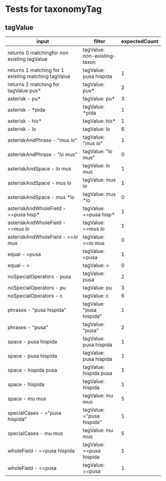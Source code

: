 # Tests for taxonomyTag

## tagValue

| input                                               | filter                       | expectedCount |
| --------------------------------------------------- | ---------------------------- | ------------- |
| returns 0 matchingfor non existing tagValue         | tagValue: non-existing-taxon |               |
| returns 1 matching for 1 existing matching tagValue | tagValue: pusa hispida       | 1             |
| returns 2 matching for tagValue pus*                | tagValue: pus*               | 2             |
| asterisk - pu*                                      | tagValue: pu*                | 3             |
| asterisk - *pida                                    | tagValue: *pida              | 1             |
| asterisk - his*                                     | tagValue: his*               | 1             |
| asterisk - *lo*                                     | tagValue: *lo*               | 6             |
| asteriskAndPhrase - "mus *lo*"                      | tagValue: "mus *lo*"         | 1             |
| asteriskAndPhrase - "*lo* mus"                      | tagValue: "*lo* mus"         | 0             |
| asteriskAndSpace - *lo* mus                         | tagValue: *lo* mus           | 1             |
| asteriskAndSpace - mus *lo*                         | tagValue: mus *lo*           | 1             |
| asteriskAndSpace - mus *lo                          | tagValue: mus *lo            | 0             |
| asteriskAndWholeField - ==pusa hisp*                | tagValue: ==pusa hisp*       | 1             |
| asteriskAndWholeField - ==mus *lo*                  | tagValue: ==mus *lo*         | 1             |
| asteriskAndWholeField - ==*lo* mus                  | tagValue: ==*lo* mus         | 0             |
| equal - =pusa                                       | tagValue: =pusa              | 1             |
| equal - =                                           | tagValue: =                  | 0             |
| noSpecialOperators - pusa                           | tagValue: pusa               | 2             |
| noSpecialOperators - pu                             | tagValue: pu                 | 3             |
| noSpecialOperators - c                              | tagValue: c                  | 6             |
| phrases - "pusa hispida"                            | tagValue: "pusa hispida"     | 1             |
| phrases - "pusa"                                    | tagValue: "pusa"             | 2             |
| space - pusa hispida                                | tagValue: pusa hispida       | 1             |
| space - pusa  hispida                               | tagValue: pusa  hispida      | 1             |
| space - hispida pusa                                | tagValue: hispida pusa       | 1             |
| space - hispida                                     | tagValue: hispida            | 1             |
| space - mu mus                                      | tagValue: mu mus             | 5             |
| specialCases - ="pusa hispida"                      | tagValue: ="pusa hispida"    | 1             |
| specialCases - mu mus                               | tagValue: mu mus             | 5             |
| wholeField - ==pusa hispida                         | tagValue: ==pusa hispida     | 1             |
| wholeField - ==pusa                                 | tagValue: ==pusa             | 1             |